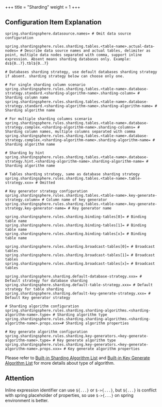 +++
title = "Sharding"
weight = 1
+++

## Configuration Item Explanation

```properties
spring.shardingsphere.datasource.names= # Omit data source configuration

spring.shardingsphere.rules.sharding.tables.<table-name>.actual-data-nodes= # Describe data source names and actual tables, delimiter as point, multiple data nodes separated with comma, support inline expression. Absent means sharding databases only. Example: ds${0..7}.tbl${0..7}

# Databases sharding strategy, use default databases sharding strategy if absent. sharding strategy below can choose only one.

# For single sharding column scenario
spring.shardingsphere.rules.sharding.tables.<table-name>.database-strategy.standard.<sharding-algorithm-name>.sharding-column= # Sharding column name
spring.shardingsphere.rules.sharding.tables.<table-name>.database-strategy.standard.<sharding-algorithm-name>.sharding-algorithm-name= # Sharding algorithm name

# For multiple sharding columns scenario
spring.shardingsphere.rules.sharding.tables.<table-name>.database-strategy.complex.<sharding-algorithm-name>.sharding-columns= # Sharding column names, multiple columns separated with comma
spring.shardingsphere.rules.sharding.tables.<table-name>.database-strategy.complex.<sharding-algorithm-name>.sharding-algorithm-name= # Sharding algorithm name

# Sharding by hint
spring.shardingsphere.rules.sharding.tables.<table-name>.database-strategy.hint.<sharding-algorithm-name>.sharding-algorithm-name= # Sharding algorithm name

# Tables sharding strategy, same as database sharding strategy
spring.shardingsphere.rules.sharding.tables.<table-name>.table-strategy.xxx= # Omitted

# Key generator strategy configuration
spring.shardingsphere.rules.sharding.tables.<table-name>.key-generate-strategy.column= # Column name of key generator
spring.shardingsphere.rules.sharding.tables.<table-name>.key-generate-strategy.key-generator-name= # Key generator name

spring.shardingsphere.rules.sharding.binding-tables[0]= # Binding table name
spring.shardingsphere.rules.sharding.binding-tables[1]= # Binding table name
spring.shardingsphere.rules.sharding.binding-tables[x]= # Binding table name

spring.shardingsphere.rules.sharding.broadcast-tables[0]= # Broadcast tables
spring.shardingsphere.rules.sharding.broadcast-tables[1]= # Broadcast tables
spring.shardingsphere.rules.sharding.broadcast-tables[x]= # Broadcast tables

spring.shardingsphere.sharding.default-database-strategy.xxx= # Default strategy for database sharding
spring.shardingsphere.sharding.default-table-strategy.xxx= # Default strategy for table sharding
spring.shardingsphere.sharding.default-key-generate-strategy.xxx= # Default Key generator strategy

# Sharding algorithm configuration
spring.shardingsphere.rules.sharding.sharding-algorithms.<sharding-algorithm-name>.type= # Sharding algorithm type
spring.shardingsphere.rules.sharding.sharding-algorithms.<sharding-algorithm-name>.props.xxx=# Sharding algorithm properties

# Key generate algorithm configuration
spring.shardingsphere.rules.sharding.key-generators.<key-generate-algorithm-name>.type= # Key generate algorithm type
spring.shardingsphere.rules.sharding.key-generators.<key-generate-algorithm-name>.props.xxx= # Key generate algorithm properties
```

Please refer to [Built-in Sharding Algorithm List](/en/user-manual/shardingsphere-jdbc/configuration/built-in-algorithm/sharding) and [Built-in Key Generate Algorithm List](/en/user-manual/shardingsphere-jdbc/configuration/built-in-algorithm/keygen) for more details about type of algorithm.

## Attention

Inline expression identifier can use `${...}` or `$->{...}`, but `${...}` is conflict with spring placeholder of properties, so use `$->{...}` on spring environment is better.
